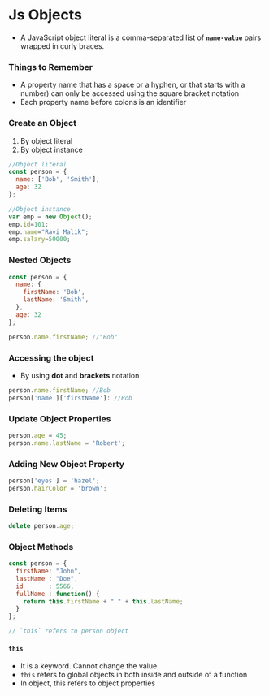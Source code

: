 # Js Objects
- A JavaScript object literal is a comma-separated list of **`name-value`** pairs wrapped in curly braces. 

### Things to Remember
- A property name that has a space or a hyphen, or that starts with a number) can only be accessed using the square bracket notation
- Each property name before colons is an identifier


### Create an Object
1. By object literal
2. By object instance

```javascript
//Object literal
const person = {
  name: ['Bob', 'Smith'],
  age: 32
};

//Object instance
var emp = new Object();
emp.id=101:
emp.name="Ravi Malik";
emp.salary=50000;
```

### Nested Objects

```javascript
const person = {
  name: {
    firstName: 'Bob',
    lastName: 'Smith',
  },
  age: 32
};

person.name.firstName; //"Bob"
```

### Accessing the object
- By using **dot** and **brackets** notation

```javascript
person.name.firstName; //Bob
person['name']['firstName']: //Bob
```

### Update Object Properties
```javascript
person.age = 45;
person.name.lastName = 'Robert';
```

### Adding New Object Property
```javascript
person['eyes'] = 'hazel';
person.hairColor = 'brown';
```
### Deleting Items
```javascript
delete person.age;
```
### Object Methods
```javascript
const person = {
  firstName: "John",
  lastName : "Doe",
  id       : 5566,
  fullName : function() {
    return this.firstName + " " + this.lastName;
  }
};

// `this` refers to person object
```
#### `this`
- It is a keyword. Cannot change the value
- `this` refers to global objects in both inside and outside of a function
- In object, this refers to object properties
